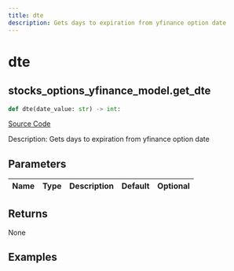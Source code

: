 ```yaml
---
title: dte
description: Gets days to expiration from yfinance option date
---
```

# dte

## stocks_options_yfinance_model.get_dte

```python
def dte(date_value: str) -> int:
```
[Source Code](https://github.com/OpenBB-finance/OpenBBTerminal/tree/main/openbb_terminal/stocks/options/yfinance_model.py#L314)

Description: Gets days to expiration from yfinance option date

## Parameters

| Name | Type | Description | Default | Optional |
| ---- | ---- | ----------- | ------- | -------- |

## Returns

None

## Examples

